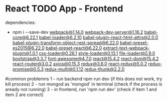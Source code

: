 # React TODO App - Frontend

dependencies:
- npm i --save-dev webpack@1.14.0 webpack-dev-server@1.16.2 babel-core@6.22.1 babel-loader@6.2.10 babel-plugin-react-html-attrs@2.0.0 babel-plugin-transform-object-rest-spread@6.22.0 babel-preset-es2015@6.22.0 babel-preset-react@6.22.0 extract-text-webpack-plugin@1.0.1 css-loader@0.26.1 style-loader@0.13.1 file-loader@0.9.0 bootstrap@3.3.7 font-awesome@4.7.0 react@15.4.2 react-dom@15.4.2 react-router@3.0.2 axios@0.15.3 redux@3.6.0 react-redux@5.0.2 redux-promise@0.5.3 redux-multi@0.1.12 redux-thunk@2.2.0


#common problemns
1 - run backend npm run dev (if this does not work, try kill process)
2 - run mongod as 'mongod' in terminal (check if the process is aready not running)
3 - in frontend, run 'npm run dev' (check if item 1 and item 2 are correct)